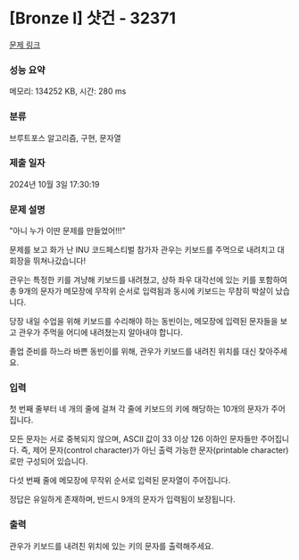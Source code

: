 # [Bronze I] 샷건 - 32371 

[문제 링크](https://www.acmicpc.net/problem/32371) 

### 성능 요약

메모리: 134252 KB, 시간: 280 ms

### 분류

브루트포스 알고리즘, 구현, 문자열

### 제출 일자

2024년 10월 3일 17:30:19

### 문제 설명

<p>"아니 누가 이딴 문제를 만들었어!!!"</p>

<p>문제를 보고 화가 난 INU 코드페스티벌 참가자 관우는 키보드를 주먹으로 내려치고 대회장을 뛰쳐나갔습니다!</p>

<p>관우는 특정한 키를 겨냥해 키보드를 내려쳤고, 상하 좌우 대각선에 있는 키를 포함하여 총 9개의 문자가 메모장에 무작위 순서로 입력됨과 동시에 키보드는 무참히 박살이 났습니다.</p>

<p>당장 내일 수업을 위해 키보드를 수리해야 하는 동빈이는, 메모장에 입력된 문자들을 보고 관우가 주먹을 어디에 내려쳤는지 알아내야 합니다.</p>

<p>졸업 준비를 하느라 바쁜 동빈이를 위해, 관우가 키보드를 내려친 위치를 대신 찾아주세요.</p>

### 입력 

 <p>첫 번째 줄부터 네 개의 줄에 걸쳐 각 줄에 키보드의 키에 해당하는 10개의 문자가 주어집니다.</p>

<p>모든 문자는 서로 중복되지 않으며, ASCII 값이 33 이상 126 이하인 문자들만 주어집니다. 즉, 제어 문자(control character)가 아닌 출력 가능한 문자(printable character)로만 구성되어 있습니다.</p>

<p>다섯 번째 줄에 메모장에 무작위 순서로 입력된 문자열이 주어집니다.</p>

<p>정답은 유일하게 존재하며, 반드시 9개의 문자가 입력됨이 보장됩니다.</p>

### 출력 

 <p>관우가 키보드를 내려친 위치에 있는 키의 문자를 출력해주세요.</p>


